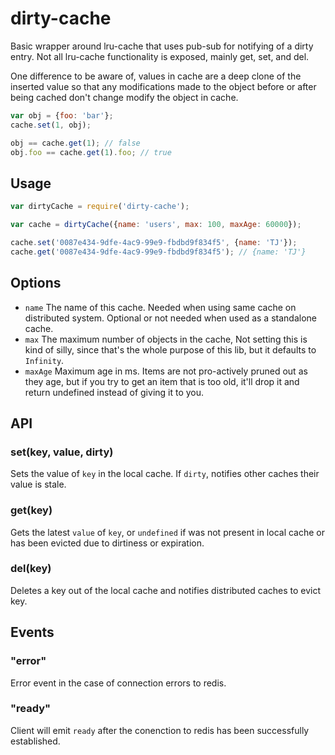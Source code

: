 # dirty-cache

Basic wrapper around lru-cache that uses pub-sub for notifying of a
dirty entry.  Not all lru-cache functionality is exposed, mainly
get, set, and del.

One difference to be aware of, values in cache are a deep clone of
the inserted value so that any modifications made to the object
before or after being cached don't change modify the object in
cache.

```javascript
var obj = {foo: 'bar'};
cache.set(1, obj);

obj == cache.get(1); // false
obj.foo == cache.get(1).foo; // true
```

## Usage

```javascript
var dirtyCache = require('dirty-cache');

var cache = dirtyCache({name: 'users', max: 100, maxAge: 60000});

cache.set('0087e434-9dfe-4ac9-99e9-fbdbd9f834f5', {name: 'TJ'});
cache.get('0087e434-9dfe-4ac9-99e9-fbdbd9f834f5'); // {name: 'TJ'}
```

## Options

* `name` The name of this cache. Needed when using same cache on
  distributed system.  Optional or not needed when used as a
  standalone cache.
* `max` The maximum number of objects in the cache, Not setting this
  is kind of silly, since that's the whole purpose of this lib, but
  it defaults to `Infinity`.
* `maxAge` Maximum age in ms.  Items are not pro-actively pruned out
  as they age, but if you try to get an item that is too old, it'll
  drop it and return undefined instead of giving it to you.

## API

### set(key, value, dirty)

Sets the value of `key` in the local cache. If `dirty`, notifies
other caches their value is stale.

### get(key)

Gets the latest `value` of `key`, or `undefined` if was not present
in local cache or has been evicted due to dirtiness or expiration.

### del(key)

Deletes a key out of the local cache and notifies distributed
caches to evict key.

## Events

### "error"

Error event in the case of connection errors to redis.

### "ready"

Client will emit `ready` after the conenction to redis has been successfully established.
